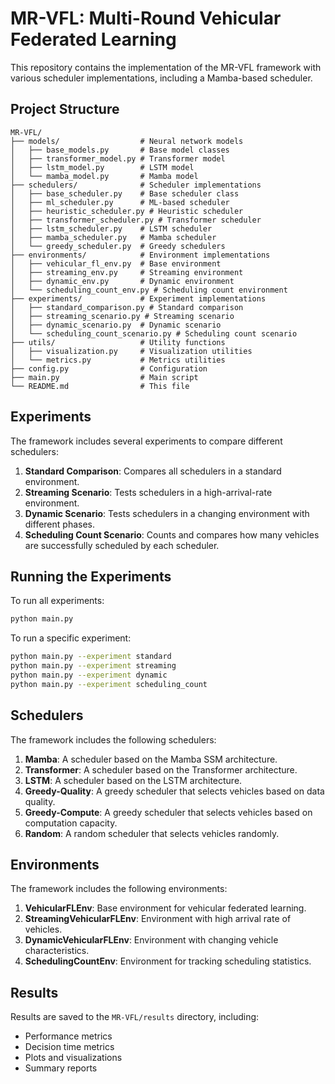 # MR-VFL: Multi-Round Vehicular Federated Learning

This repository contains the implementation of the MR-VFL framework with various scheduler implementations, including a Mamba-based scheduler.

## Project Structure

```
MR-VFL/
├── models/                  # Neural network models
│   ├── base_models.py       # Base model classes
│   ├── transformer_model.py # Transformer model
│   ├── lstm_model.py        # LSTM model
│   └── mamba_model.py       # Mamba model
├── schedulers/              # Scheduler implementations
│   ├── base_scheduler.py    # Base scheduler class
│   ├── ml_scheduler.py      # ML-based scheduler
│   ├── heuristic_scheduler.py # Heuristic scheduler
│   ├── transformer_scheduler.py # Transformer scheduler
│   ├── lstm_scheduler.py    # LSTM scheduler
│   ├── mamba_scheduler.py   # Mamba scheduler
│   └── greedy_scheduler.py  # Greedy schedulers
├── environments/            # Environment implementations
│   ├── vehicular_fl_env.py  # Base environment
│   ├── streaming_env.py     # Streaming environment
│   ├── dynamic_env.py       # Dynamic environment
│   └── scheduling_count_env.py # Scheduling count environment
├── experiments/             # Experiment implementations
│   ├── standard_comparison.py # Standard comparison
│   ├── streaming_scenario.py # Streaming scenario
│   ├── dynamic_scenario.py  # Dynamic scenario
│   └── scheduling_count_scenario.py # Scheduling count scenario
├── utils/                   # Utility functions
│   ├── visualization.py     # Visualization utilities
│   └── metrics.py           # Metrics utilities
├── config.py                # Configuration
├── main.py                  # Main script
└── README.md                # This file
```

## Experiments

The framework includes several experiments to compare different schedulers:

1. **Standard Comparison**: Compares all schedulers in a standard environment.
2. **Streaming Scenario**: Tests schedulers in a high-arrival-rate environment.
3. **Dynamic Scenario**: Tests schedulers in a changing environment with different phases.
4. **Scheduling Count Scenario**: Counts and compares how many vehicles are successfully scheduled by each scheduler.

## Running the Experiments

To run all experiments:

```bash
python main.py
```

To run a specific experiment:

```bash
python main.py --experiment standard
python main.py --experiment streaming
python main.py --experiment dynamic
python main.py --experiment scheduling_count
```

## Schedulers

The framework includes the following schedulers:

1. **Mamba**: A scheduler based on the Mamba SSM architecture.
2. **Transformer**: A scheduler based on the Transformer architecture.
3. **LSTM**: A scheduler based on the LSTM architecture.
4. **Greedy-Quality**: A greedy scheduler that selects vehicles based on data quality.
5. **Greedy-Compute**: A greedy scheduler that selects vehicles based on computation capacity.
6. **Random**: A random scheduler that selects vehicles randomly.

## Environments

The framework includes the following environments:

1. **VehicularFLEnv**: Base environment for vehicular federated learning.
2. **StreamingVehicularFLEnv**: Environment with high arrival rate of vehicles.
3. **DynamicVehicularFLEnv**: Environment with changing vehicle characteristics.
4. **SchedulingCountEnv**: Environment for tracking scheduling statistics.

## Results

Results are saved to the `MR-VFL/results` directory, including:

- Performance metrics
- Decision time metrics
- Plots and visualizations
- Summary reports
